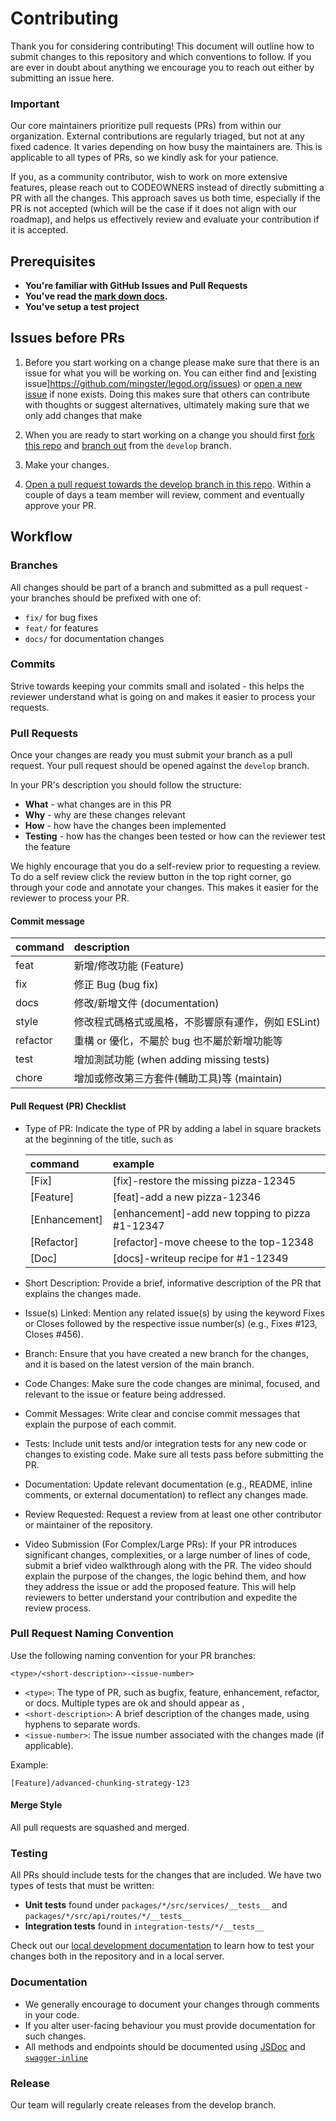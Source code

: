# Contributing

Thank you for considering contributing! This document will outline how to submit changes to this repository and which conventions to follow. If you are ever in doubt about anything we encourage you to reach out either by submitting an issue here.

### Important
Our core maintainers prioritize pull requests (PRs) from within our organization. External contributions are regularly triaged, but not at any fixed cadence. It varies depending on how busy the maintainers are. This is applicable to all types of PRs, so we kindly ask for your patience.

If you, as a community contributor, wish to work on more extensive features, please reach out to CODEOWNERS instead of directly submitting a PR with all the changes. This approach saves us both time, especially if the PR is not accepted (which will be the case if it does not align with our roadmap), and helps us effectively review and evaluate your contribution if it is accepted.

## Prerequisites

- **You're familiar with GitHub Issues and Pull Requests**
- **You've read the [mark down docs]().**
- **You've setup a test project**

## Issues before PRs

1. Before you start working on a change please make sure that there is an issue for what you will be working on. You can either find and [existing issue]https://github.com/mingster/legod.org/issues) or [open a new issue](https://github.com/mingster/legod.org/issues/new) if none exists. Doing this makes sure that others can contribute with thoughts or suggest alternatives, ultimately making sure that we only add changes that make

2. When you are ready to start working on a change you should first [fork this repo](https://help.github.com/en/github/getting-started-with-github/fork-a-repo) and [branch out](https://help.github.com/en/github/collaborating-with-issues-and-pull-requests/creating-and-deleting-branches-within-your-repository) from the `develop` branch.
3. Make your changes.
4. [Open a pull request towards the develop branch in this repo](https://help.github.com/en/github/collaborating-with-issues-and-pull-requests/creating-a-pull-request-from-a-fork). Within a couple of days a team member will review, comment and eventually approve your PR.

## Workflow

### Branches

All changes should be part of a branch and submitted as a pull request - your branches should be prefixed with one of:

- `fix/` for bug fixes
- `feat/` for features
- `docs/` for documentation changes

### Commits

Strive towards keeping your commits small and isolated - this helps the reviewer understand what is going on and makes it easier to process your requests.

### Pull Requests

Once your changes are ready you must submit your branch as a pull request. Your pull request should be opened against the `develop` branch.

In your PR's description you should follow the structure:

- **What** - what changes are in this PR
- **Why** - why are these changes relevant
- **How** - how have the changes been implemented
- **Testing** - how has the changes been tested or how can the reviewer test the feature

We highly encourage that you do a self-review prior to requesting a review. To do a self review click the review button in the top right corner, go through your code and annotate your changes. This makes it easier for the reviewer to process your PR.

#### Commit message

  | command       | description                                     |  
  | :------------ | :---------------------------------------------- |
  | feat          | 新增/修改功能 (Feature)                           |
  | fix           | 修正 Bug (bug fix)                              |
  | docs          | 修改/新增文件 (documentation)                     |
  | style         | 修改程式碼格式或風格，不影響原有運作，例如 ESLint)     |
  | refactor      | 重構 or 優化，不屬於 bug 也不屬於新增功能等           |
  | test          | 增加測試功能 (when adding missing tests)          |
  | chore         | 增加或修改第三方套件(輔助工具)等 (maintain)          | 

#### Pull Request (PR) Checklist

- Type of PR: Indicate the type of PR by adding a label in square brackets at the beginning of the title, such as

  | command       | example                                         |
  | :------------ | :---------------------------------------------- |
  | [Fix]         | [fix]-restore the missing pizza-12345           |
  | [Feature]     | [feat]-add a new pizza-12346                    |
  | [Enhancement] | [enhancement]-add new topping to pizza #1-12347 |
  | [Refactor]    | [refactor]-move cheese to the top-12348         |
  | [Doc]         | [docs]-writeup recipe for #1-12349              |
  

- Short Description: Provide a brief, informative description of the PR that explains the changes made.
- Issue(s) Linked: Mention any related issue(s) by using the keyword Fixes or Closes followed by the respective issue number(s) (e.g., Fixes #123, Closes #456).
- Branch: Ensure that you have created a new branch for the changes, and it is based on the latest version of the main branch.
- Code Changes: Make sure the code changes are minimal, focused, and relevant to the issue or feature being addressed.
- Commit Messages: Write clear and concise commit messages that explain the purpose of each commit.
- Tests: Include unit tests and/or integration tests for any new code or changes to existing code. Make sure all tests pass before submitting the PR.
- Documentation: Update relevant documentation (e.g., README, inline comments, or external documentation) to reflect any changes made.
- Review Requested: Request a review from at least one other contributor or maintainer of the repository.
- Video Submission (For Complex/Large PRs): If your PR introduces significant changes, complexities, or a large number of lines of code, submit a brief video walkthrough along with the PR. The video should explain the purpose of the changes, the logic behind them, and how they address the issue or add the proposed feature. This will help reviewers to better understand your contribution and expedite the review process.

### Pull Request Naming Convention

Use the following naming convention for your PR branches:

```
<type>/<short-description>-<issue-number>
```

- `<type>`: The type of PR, such as bugfix, feature, enhancement, refactor, or docs. Multiple types are ok and should appear as ,
- `<short-description>`: A brief description of the changes made, using hyphens to separate words.
- `<issue-number>`: The issue number associated with the changes made (if applicable).

Example:

```
[Feature]/advanced-chunking-strategy-123

```


#### Merge Style

All pull requests are squashed and merged.

### Testing

All PRs should include tests for the changes that are included. We have two types of tests that must be written:

- **Unit tests** found under `packages/*/src/services/__tests__` and `packages/*/src/api/routes/*/__tests__`
- **Integration tests** found in `integration-tests/*/__tests__`

Check out our [local development documentation]() to learn how to test your changes both in the  repository and in a local server.

### Documentation

- We generally encourage to document your changes through comments in your code.
- If you alter user-facing behaviour you must provide documentation for such changes.
- All methods and endpoints should be documented using [JSDoc](https://jsdoc.app/) and [`swagger-inline`](https://www.npmjs.com/package/swagger-inline)

### Release

Our team will regularly create releases from the develop branch.






